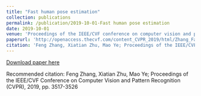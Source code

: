 ```yaml
---
title: "Fast human pose estimation"
collection: publications
permalink: /publication/2019-10-01-Fast human pose estimation
date: 2019-10-01
venue: 'Proceedings of the IEEE/CVF conference on computer vision and pattern recognition'
paperurl: 'http://openaccess.thecvf.com/content_CVPR_2019/html/Zhang_Fast_Human_Pose_Estimation_CVPR_2019_paper.html'
citation: 'Feng Zhang, Xiatian Zhu, Mao Ye; Proceedings of the IEEE/CVF Conference on Computer Vision and Pattern Recognition (CVPR), 2019, pp. 3517-3526'
---
```


<a href='http://openaccess.thecvf.com/content_CVPR_2019/html/Zhang_Fast_Human_Pose_Estimation_CVPR_2019_paper.html'>Download paper here</a>

Recommended citation: Feng Zhang, Xiatian Zhu, Mao Ye; Proceedings of the IEEE/CVF Conference on Computer Vision and Pattern Recognition (CVPR), 2019, pp. 3517-3526